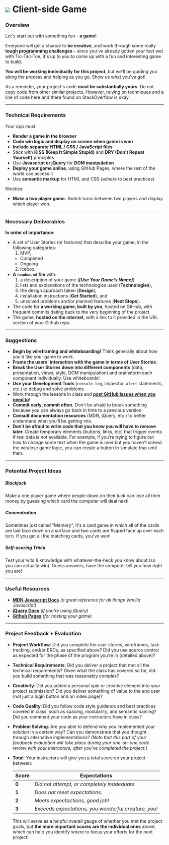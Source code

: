 # ![](../../resources/assets/ga-icon-small.png) Client-side Game

### Overview

Let's start out with something fun - **a game!**

Everyone will get a chance to **be creative**, and work through some really
**tough programming challenges** – since you've already gotten your feet wet
with Tic-Tac-Toe, it's up to you to come up with a fun and interesting game
to build.

**You will be working individually for this project**, but we'll be guiding
you along the process and helping as you go. Show us what you've got!

As a reminder, your project's code **must be substantially yours**. Do not copy code from other similar projects. However, relying on techniques and a line of code here and there found on StackOverflow is okay.

---

### Technical Requirements

Your app must:

- **Render a game in the browser**
- **Code win logic and display on screen when game is won**
- **Include separate HTML / CSS / JavaScript files**
- Stick with **KISS (Keep It Simple Stupid)** and
  **DRY (Don't Repeat Yourself)** principles
- Use **Javascript or jQuery** for **DOM manipulation**
- **Deploy your game online**, using GitHub Pages, where the rest of the world can access it
- Use **semantic markup** for HTML and CSS (adhere to best practices)

Niceties:

- **Make a two player game.** Switch turns between two players and display which player won.

---

### Necessary Deliverables

**In order of importance:**

- A set of User Stories (or features) that describe your game, in the following
  categories:
  1. MVP,
    - Completed
    - Ongoing
  2. Icebox.
- **A ``readme.md`` file** with:
  1. a description of your game (***[Use Your Game's Name]***)
  2. lists and explanations of the technologies used (**Technologies**),
  3. the design approach taken (**Design**),
  4. installation instructions (**Get Started**), and
  5. unsolved problems and/or planned features (**Next Steps**).
- The code for **a working game, built by you**, hosted on GitHub,
  with frequent commits dating back to the very beginning of the project.
- The game, **hosted on the internet**, with a link to it provided in the URL
  section of your Github repo.

---

### Suggestions

- **Begin by wireframing and whiteboarding!** Think generally about how you'd
  like your game to work.
- **Frame the users' interaction with the game in terms of User Stories.**
- **Break the User Stories down into different components** (data,
  presentation, views, style, DOM manipulation) and brainstorm each component
  individually. Use whiteboards!
- **Use your Development Tools** (`console.log`, inspector, `alert` statements,
  etc.) to debug and solve problems
- Work through the lessons in class and
  **[post GitHub Issues when you need to](../project_issues_protocol)**!
- **Commit early, commit often.** Don’t be afraid to break something because
  you can always go back in time to a previous version.
- **Consult documentation resources** (MDN, jQuery, etc.) to better understand
  what you’ll be getting into.
- **Don’t be afraid to write code that you know you will have to remove later.**
  Create temporary elements (buttons, links, etc) that trigger events if real
  data is not available. For example, if you’re trying to figure out how to
  change some text when the game is over but you haven’t solved the win/lose
  game logic, you can create a button to simulate that until then.

---

### Potential Project Ideas

##### Blackjack

Make a one player game where people down on their luck can lose all their money
by guessing which card the computer will deal next!

##### Concentration

Sometimes just called "Memory", it's a card game in which all of the cards are
laid face down on a surface and two cards are flipped face up over each turn.
If you get all the matching cards, you've won!

##### Self-scoring Trivia

Test your wits & knowledge with whatever-the-heck you know about (so you can
actually win). Guess answers, have the computer tell you how right you are!

---

### Useful Resources

- **[MDN Javascript Docs](https://developer.mozilla.org/en-US/docs/Web/JavaScript)**
  _(a great reference for all things Vanilla Javascript)_
- **[jQuery Docs](http://api.jquery.com)** _(if you're using jQuery)_
- **[Github Pages](https://pages.github.com)** _(for hosting your game)_

---

### Project Feedback + Evaluation

- **Project Workflow**: Did you complete the user stories, wireframes, task
  tracking, and/or ERDs, as specified above? Did you use source control as
  expected for the phase of the program you’re in (detailed above)?
- **Technical Requirements**: Did you deliver a project that met all the
  technical requirements? Given what the class has covered so far, did you
  build something that was reasonably complex?
- **Creativity**: Did you added a personal spin or creative element into your
  project submission? Did you deliver something of value to the end user (not
  just a login button and an index page)?
- **Code Quality**: Did you follow code style guidance and best practices
  covered in class, such as spacing, modularity, and semantic naming? Did you
  comment your code as your instructors have in class?
- **Problem Solving**: Are you able to defend why you implemented your solution
  in a certain way? Can you demonstrate that you thought through alternative
  implementations? _(Note that this part of your feedback evaluation will take
  place during your one-on-one code review with your instructors, after you've
  completed the project.)_
- **Total**: Your instructors will give you a total score on your project
  between:

    Score | Expectations
    ----- | ------------
    **0** | _Did not attempt, or completely inadequate_
    **1** | _Does not meet expectations._
    **2** | _Meets expectactions, good job!_
    **3** | _Exceeds expectations, you wonderful creature, you!_

  This will serve as a helpful overall gauge of whether you met the project
  goals, but __the more important scores are the individual ones__ above,
  which can help you identify where to focus your efforts for the next project!
